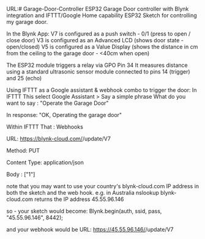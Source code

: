 
URL:# Garage-Door-Controller
ESP32 Garage Door controller with Blynk integration and IFTTT/Google Home capability
ESP32 Sketch for controlling my garage door.

In the Blynk App:
V7 is configured as a push switch - 0/1    (press to open / close door)
V3 is configured as an Advanced LCD      (shows door state - open/closed)
V5 is configured as a Value Display          (shows the distance in cm from the ceiling to the garage door - <40cm when open)

The ESP32 module triggers a relay via GPO Pin 34 
It measures distance using a standard ultrasonic sensor module connected to pins 14 (trigger) and 25 (echo)

Using IFTTT as a Google assistant & webhook combo to trigger the door:
In IFTTT This select Google Assistant > Say a simple phrase
What do you want to say :
"Operate the Garage Door"

In response:
"OK, Operating the garage door"

Within IFTTT That :
Webhooks

URL:
https://blynk-cloud.com/<your-blynk-project-auth-code>/update/V7

Method:
PUT

Content Type:
application/json

Body :
["1"]


note that you may want to use your country's blynk-cloud.com IP address in both the sketch and the web hook. e.g. in Australia 
nslookup blynk-cloud.com
returns the IP address 45.55.96.146

so - your sketch would become:
Blynk.begin(auth, ssid, pass, "45.55.96.146", 8442);

and your webhook would be
URL:
https://45.55.96.146/<your-blynk-project-auth-code>/update/V7
